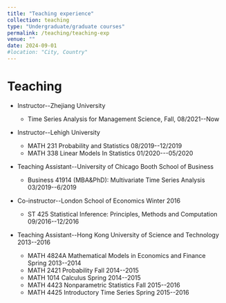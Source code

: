 ```yaml
---
title: "Teaching experience"
collection: teaching
type: "Undergraduate/graduate courses"
permalink: /teaching/teaching-exp
venue: ""
date: 2024-09-01
#location: "City, Country"
---
```


Teaching
======
 * Instructor--Zhejiang University
   * Time Series Analysis for Management Science, Fall, 08/2021--Now
   
 * Instructor--Lehigh University
   * MATH 231 Probability and Statistics  08/2019--12/2019
   * MATH 338 Linear Models In Statistics 01/2020---05/2020

 * Teaching Assistant--University of Chicago Booth School of Business
   * Business 41914 (MBA\&PhD): Multivariate Time Series Analysis 03/2019--6/2019

 * Co-instructor--London School of Economics Winter 2016
   * ST 425 Statistical Inference: Principles, Methods and Computation 09/2016--12/2016
 
 * Teaching Assistant--Hong Kong University of Science and Technology  2013--2016
   * MATH 4824A Mathematical Models in Economics and Finance Spring 2013--2014
   * MATH 2421 Probability  Fall 2014--2015
   * MATH 1014 Calculus Spring 2014--2015
   * MATH 4423 Nonparametric Statistics Fall 2015--2016
   * MATH 4425 Introductory Time Series  Spring 2015--2016
